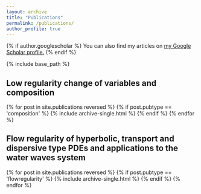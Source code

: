 ```yaml
---
layout: archive
title: "Publications"
permalink: /publications/
author_profile: true
---
```


{% if author.googlescholar %}
  You can also find my articles on <u><a href="{{author.googlescholar}}">my Google Scholar profile</a>.</u>
{% endif %}
 
{% include base_path %}
  
<!---
{% for post in site.publications reversed %}
  {% include archive-single.html %}
{% endfor %}
--->
 
<h2>Low regularity change of variables and composition</h2>
  {% for post in site.publications reversed %} 
    {% if post.pubtype == 'composition' %} 
      {% include archive-single.html %} 
    {% endif %}
  {% endfor %}

<h2>Flow regularity of hyperbolic, transport and dispersive type PDEs and applications to the water waves system</h2>
 {% for post in site.publications reversed %} 
    {% if post.pubtype == 'flowregularity' %} 
      {% include archive-single.html %} 
    {% endif %}
  {% endfor %}
 
